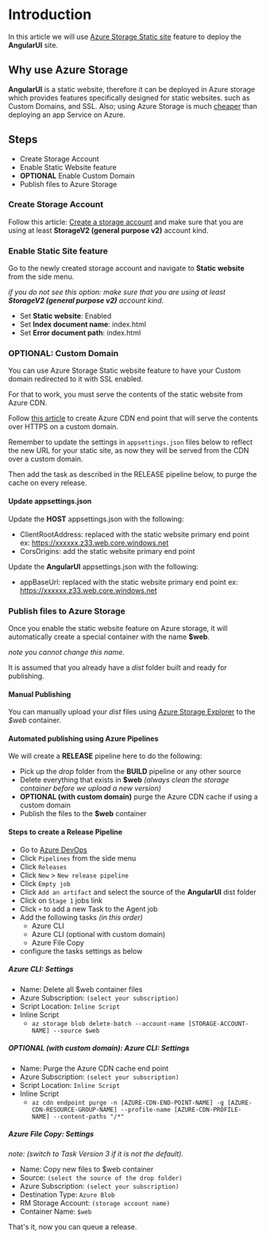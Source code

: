 # Introduction

In this article we will use [Azure Storage Static site](https://docs.microsoft.com/en-us/azure/storage/blobs/storage-blob-static-website) feature to deploy the **AngularUI** site.

## Why use Azure Storage

**AngularUI** is a static website, therefore it can be deployed in Azure storage which provides features specifically designed for static websites.
such as Custom Domains, and SSL.
Also; using Azure Storage is much [cheaper](https://azure.microsoft.com/en-us/pricing/details/storage/) than deploying an app Service on Azure.

## Steps

- Create Storage Account
- Enable Static Website feature
- **OPTIONAL** Enable Custom Domain
- Publish files to Azure Storage

### Create Storage Account

Follow this article: [Create a storage account](https://docs.microsoft.com/en-us/azure/storage/common/storage-quickstart-create-account)
and make sure that you are using at least **StorageV2 (general purpose v2)** account kind.

### Enable Static Site feature

Go to the newly created storage account and navigate to **Static website** from the side menu.

*if you do not see this option: make sure that you are using at least **StorageV2 (general purpose v2)** account kind.*

- Set **Static website**: Enabled
- Set **Index document name**: index.html
- Set **Error document path**: index.html

### OPTIONAL: Custom Domain

You can use Azure Storage Static website feature to have your Custom domain redirected to it with SSL enabled.

For that to work, you must serve the contents of the static website from Azure CDN.

Follow [this article](https://docs.microsoft.com/en-us/azure/storage/blobs/storage-https-custom-domain-cdn) to create Azure CDN end point that will serve the contents over HTTPS on a custom domain.

Remember to update the settings in ````appsettings.json```` files below to reflect the new URL for your static site, as now they will be served from the CDN over a custom domain.

Then add the task as described in the RELEASE pipeline below, to purge the cache on every release.

#### Update appsettings.json

Update the **HOST** appsettings.json with the following:

- ClientRootAddress: replaced with the static website primary end point ex: https://xxxxxx.z33.web.core.windows.net
- CorsOrigins: add the static website primary end point

Update the **AngularUI** appsettings.json with the following:

- appBaseUrl: replaced with the static website primary end point ex: https://xxxxxx.z33.web.core.windows.net

### Publish files to Azure Storage

Once you enable the static website feature on Azure storage, it will automatically create a special container with the name **$web**.

*note you cannot change this name.*

It is assumed that you already have a *dist* folder built and ready for publishing.

#### Manual Publishing

You can manually upload your *dist* files using [Azure Storage Explorer](https://azure.microsoft.com/en-us/features/storage-explorer/) to the *$web* container.

#### Automated publishing using Azure Pipelines

We will create a **RELEASE** pipeline here to do the following:

- Pick up the *drop* folder from the **BUILD** pipeline or any other source
- Delete everything that exists in **$web** *(always clean the storage container before we upload a new version)*
- **OPTIONAL (with custom domain)** purge the Azure CDN cache if using a custom domain
- Publish the files to the **$web** container

#### Steps to create a Release Pipeline

- Go to [Azure DevOps](https://dev.azure.com)
- Click ````Pipelines```` from the side menu
- Click ````Releases````
- Click ````New```` > ````New release pipeline````
- Click ````Empty job````
- Click ````Add an artifact```` and select the source of the **AngularUI** dist folder
- Click on ````Stage 1```` jobs link
- Click ````+```` to add a new Task to the Agent job
- Add the following tasks *(in this order)*
  - Azure CLI
  - Azure CLI (optional with custom domain)
  - Azure File Copy
- configure the tasks settings as below

##### Azure CLI: Settings

- Name: Delete all $web container  files
- Azure Subscription: ````(select your subscription)````
- Script Location: ````Inline Script````
- Inline Script
  - ````az storage blob delete-batch --account-name [STORAGE-ACCOUNT-NAME] --source $web````

##### OPTIONAL (with custom domain): Azure CLI: Settings

- Name: Purge the Azure CDN cache end point
- Azure Subscription: ````(select your subscription)````
- Script Location: ````Inline Script````
- Inline Script
  - ````az cdn endpoint purge -n [AZURE-CDN-END-POINT-NAME] -g [AZURE-CDN-RESOURCE-GROUP-NAME] --profile-name [AZURE-CDN-PROFILE-NAME] --content-paths "/*"````

##### Azure File Copy: Settings

*note: (switch to Task Version 3 if it is not the default).*

- Name: Copy new files to $web container
- Source: ````(select the source of the drop folder)````
- Azure Subscription: ````(select your subscription)````
- Destination Type: ````Azure Blob````
- RM Storage Account: ````(storage account name)````
- Container Name: ````$web````

That's it, now you can queue a release.
